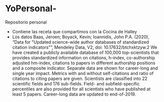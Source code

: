 # YoPersonal-
Repositorio personal 
  + Contiene las receta que compartimos con la Cocina de Halley
  + Los datos Baas, Jeroen; Boyack, Kevin; Ioannidis, John P.A. (2020), “Data for "Updated science-wide author databases of standardized citation indicators"”, Mendeley Data, V2, doi: 10.17632/btchxktzyw.2  We have created a publicly available database of 100,000 top-scientists that provides standardized information on citations, h-index, co-authorship adjusted hm-index, citations to papers in different authorship positions and a composite indicator. Separate data are shown for career-long and single year impact. Metrics with and without self-citations and ratio of citations to citing papers are given. Scientists are classified into 22 scientific fields and 176 sub-fields. Field- and subfield-specific percentiles are also provided for all scientists who have published at least 5 papers. Career-long data are updated to end-of-2019. 

